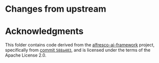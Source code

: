 # Changes from upstream

[//]: # (TODO)

# Acknowledgments
This folder contains code derived from the [alfresco-ai-framework](https://github.com/aborroy/alfresco-ai-framework) project,
specifically from [commit `588a403`](https://github.com/aborroy/alfresco-ai-framework/commit/588a403b44a246b0de5f71d24b71cbec92a2599b),
and is licensed under the terms of the Apache License 2.0.
